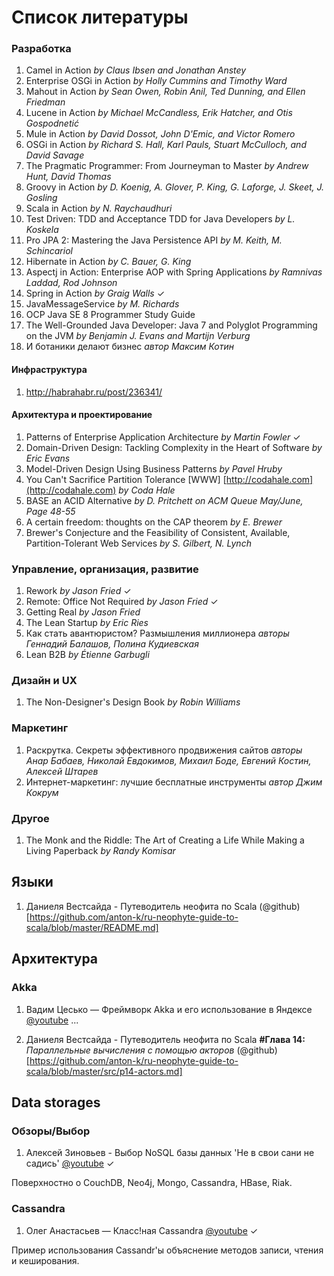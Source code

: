 Список литературы
===================

### Разработка ###
1. Camel in Action _by Claus Ibsen and Jonathan Anstey_
2. Enterprise OSGi in Action _by Holly Cummins and Timothy Ward_
3. Mahout in Action _by Sean Owen, Robin Anil, Ted Dunning, and Ellen Friedman_
4. Lucene in Action _by Michael McCandless, Erik Hatcher, and Otis Gospodnetić_
5. Mule in Action _by David Dossot, John D'Emic, and Victor Romero_
6. OSGi in Action _by Richard S. Hall, Karl Pauls, Stuart McCulloch, and David Savage_
7. The Pragmatic Programmer: From Journeyman to Master _by Andrew Hunt, David Thomas_
8. Groovy in Action _by D. Koenig, A. Glover, P. King, G. Laforge, J. Skeet, J. Gosling_
9. Scala in Action _by N. Raychaudhuri_
10. Test Driven: TDD and Acceptance TDD for Java Developers _by L. Koskela_
11. Pro JPA 2: Mastering the Java Persistence API _by M. Keith, M. Schincariol_
12. Hibernate in Action _by C. Bauer, G. King_
13. Aspectj in Action: Enterprise AOP with Spring Applications _by Ramnivas Laddad, Rod Johnson_
14. Spring in Action _by Graig Walls_ ✓
15. JavaMessageService _by M. Richards_
16. OCP Java SE 8 Programmer Study Guide
17. The Well-Grounded Java Developer: Java 7 and Polyglot Programming on the JVM _by Benjamin J. Evans and Martijn Verburg_
18. И ботаники делают бизнес _автор Максим Котин_

#### Инфраструктура ####
1. http://habrahabr.ru/post/236341/

#### Архитектура и проектирование ####
1. Patterns of Enterprise Application Architecture _by Martin Fowler_ ✓
2. Domain-Driven Design: Tackling Complexity in the Heart of Software _by Eric Evans_
3. Model-Driven Design Using Business Patterns _by Pavel Hruby_
4. You Can't Sacrifice Partition Tolerance [WWW] [http://codahale.com](http://codahale.com) _by Coda Hale_
5. BASE an ACID Alternative _by D. Pritchett on ACM Queue May/June, Page 48-55_
6. A certain freedom: thoughts on the CAP theorem _by E. Brewer_
7. Brewer's Conjecture and the Feasibility of Consistent, Available, Partition-Tolerant Web Services _by S. Gilbert, N. Lynch_

### Управление, организация, развитие ###
1. Rework _by Jason Fried_ ✓
2. Remote: Office Not Required _by Jason Fried_ ✓
3. Getting Real _by Jason Fried_
4. The Lean Startup _by Eric Ries_
5. Как стать авантюристом? Размышления миллионера _авторы Геннадий Балашов, Полина Кудиевская_
6. Lean B2B _by Étienne Garbugli_

### Дизайн и UX ###
1. The Non-Designer's Design Book _by Robin Williams_
 
### Маркетинг ###
1. Раскрутка. Секреты эффективного продвижения сайтов _авторы Анар Бабаев, Николай Евдокимов, Михаил Боде, Евгений Костин, Алексей Штарев_ 
2. Интернет-маркетинг: лучшие бесплатные инструменты _автор Джим Кокрум_

### Другое ###
1. The Monk and the Riddle: The Art of Creating a Life While Making a Living Paperback _by Randy Komisar_ 

Языки
-------

1. Даниеля Вестсайда - Путеводитель неофита по Scala (@github) [https://github.com/anton-k/ru-neophyte-guide-to-scala/blob/master/README.md]


Архитектура
-----------

### Akka

1. Вадим Цесько — Фреймворк Akka и его использование в Яндексе [@youtube](https://www.youtube.com/watch?v=Cc2QtbjUX60) ...

2. Даниеля Вестсайда - Путеводитель неофита по Scala **#Глава 14:** *Параллельные вычисления с помощью акторов* (@github)[https://github.com/anton-k/ru-neophyte-guide-to-scala/blob/master/src/p14-actors.md]


Data storages 
-------------

### Обзоры/Выбор

1. Алексей Зиновьев - Выбор NoSQL базы данных 'Не в свои сани не садись' [@youtube](https://www.youtube.com/watch?v=-SgDfkqeWRs) ✓

Поверхностно о CouchDB, Neo4j, Mongo, Cassandra, HBase, Riak.

### Cassandra

1. Олег Анастасьев — Класс!ная Cassandra [@youtube](https://www.youtube.com/watch?v=k2efjgRxMp8) ✓

Пример использования Cassandr'ы объяснение методов записи, чтения и кеширования.


